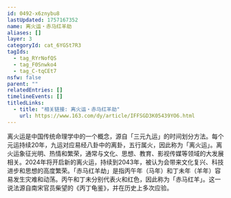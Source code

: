 ```yaml
---
id: 0492-x6znybu8
lastUpdated: 1757167352
name: 离火运・赤马红羊劫
aliases: []
layer: 3
categoryId: cat_6YGSt7R3
tagIds:
  - tag_RYrNofQS
  - tag_F0Snwko4
  - tag_C-tqCEt7
nsfw: false
parent: ""
relatedEntries: []
timelineEvents: []
titledLinks:
  - title: "相关链接: 离火运・赤马红羊劫"
    url: https://www.163.com/dy/article/IFFSGD3K05439YO6.html
---
```


离火运是中国传统命理学中的一个概念，源自「三元九运」的时间划分方法。每个元运持续20年，九运对应易经八卦中的离卦，五行属火，因此称为「离火运」。离火运象征光明、热情和繁荣，通常与文化、思想、教育、影视传媒等领域的大发展相关。2024年将开启新的离火运，持续到2043年，被认为会带来文化复兴、科技进步和思想的高度繁荣。「赤马红羊劫」是指丙午年（马年）和丁未年（羊年）容易发生灾难和动荡。丙午和丁未分别代表火和红色，因此称为「赤马红羊」。这一说法源自南宋官员柴望的《丙丁龟鉴》，并在历史上多次应验。